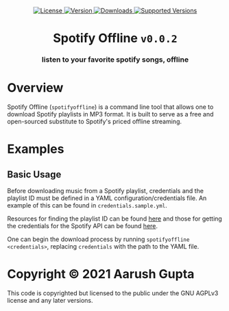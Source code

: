 <p align = "center">
    <a href = "https://opensource.org/licenses/MIT">
        <img alt = "License" src = "https://img.shields.io/badge/License-AGPLv3-green.svg">
    </a>
    <a href = "https://pypi.org/project/spotifyoffline/">
        <img alt = "Version" src = "https://img.shields.io/pypi/v/spotifyoffline.svg">
    </a>
    <a href = "https://pypi.org/project/spotifyoffline/">
        <img alt = "Downloads" src = "https://img.shields.io/pypi/dm/spotifyoffline.svg">
    </a>
    <a href = "https://pypi.org/project/spotifyoffline/">
        <img alt = "Supported Versions" src = "https://img.shields.io/pypi/pyversions/spotifyoffline.svg">
    </a>
</p>

<h1 align = "center">Spotify Offline <code>v0.0.2</code></h1>
<h3 align = "center">listen to your favorite spotify songs, offline</h3>

# Overview

Spotify Offline (`spotifyoffline`) is a command line tool that allows one to download Spotify playlists in MP3 format. It is built to serve as a free and open-sourced substitute to Spotify's priced offline streaming.

# Examples

## Basic Usage

Before downloading music from a Spotify playlist, credentials and the playlist ID must be defined in a YAML configuration/credentials file. An example of this can be found in `credentials.sample.yml`.

Resources for finding the playlist ID can be found [here](https://clients.caster.fm/knowledgebase/110/How-to-find-Spotify-playlist-ID.html) and those for getting the credentials for the Spotify API can be found [here](https://developer.spotify.com/documentation/general/guides/app-settings/).

One can begin the download process by running `spotifyoffline <credentials>`, replacing `credentials` with the path to the YAML file.

# Copyright &copy; 2021 Aarush Gupta
This code is copyrighted but licensed to the public under the GNU AGPLv3 license and any later versions.
